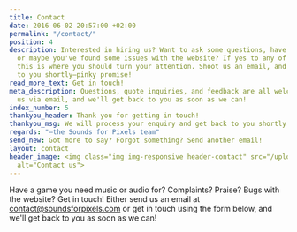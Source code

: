 ```yaml
---
title: Contact
date: 2016-06-02 20:57:00 +02:00
permalink: "/contact/"
position: 4
description: Interested in hiring us? Want to ask some questions, have a little chat,
  or maybe you've found some issues with the website? If yes to any of the above,
  this is where you should turn your attention. Shoot us an email, and we'll get back
  to you shortly—pinky promise!
read_more_text: Get in touch!
meta_description: Questions, quote inquiries, and feedback are all welcome here! Contact
  us via email, and we'll get back to you as soon as we can!
index_number: 5
thankyou_header: Thank you for getting in touch!
thankyou_msg: We will process your enquiry and get back to you shortly.
regards: "—the Sounds for Pixels team"
send_new: Got more to say? Forgot something? Send another email!
layout: contact
header_image: <img class="img img-responsive header-contact" src="/uploads/contact_header.png"
  alt="Contact us">
---
```


Have a game you need music or audio for? Complaints? Praise? Bugs with the website? Get in touch! Either send us an email at [contact@soundsforpixels.com](mailto:contact@soundsforpixels.com) or get in touch using the form below, and we'll get back to you as soon as we can!
